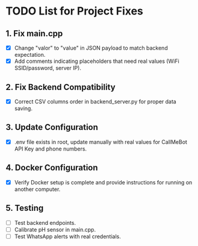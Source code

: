 # TODO List for Project Fixes

## 1. Fix main.cpp
- [x] Change "valor" to "value" in JSON payload to match backend expectation.
- [x] Add comments indicating placeholders that need real values (WiFi SSID/password, server IP).

## 2. Fix Backend Compatibility
- [x] Correct CSV columns order in backend_server.py for proper data saving.

## 3. Update Configuration
- [x] .env file exists in root, update manually with real values for CallMeBot API Key and phone numbers.

## 4. Docker Configuration
- [x] Verify Docker setup is complete and provide instructions for running on another computer.

## 5. Testing
- [ ] Test backend endpoints.
- [ ] Calibrate pH sensor in main.cpp.
- [ ] Test WhatsApp alerts with real credentials.
